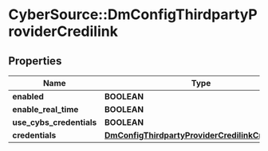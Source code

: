 # CyberSource::DmConfigThirdpartyProviderCredilink

## Properties
Name | Type | Description | Notes
------------ | ------------- | ------------- | -------------
**enabled** | **BOOLEAN** |  | [optional] 
**enable_real_time** | **BOOLEAN** |  | [optional] 
**use_cybs_credentials** | **BOOLEAN** |  | [optional] 
**credentials** | [**DmConfigThirdpartyProviderCredilinkCredentials**](DmConfigThirdpartyProviderCredilinkCredentials.md) |  | [optional] 


